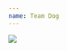 ```yaml
---
name: Team Dog
---
```


<a href="https://www.amazon.com/Team-Dog-Train-Your-Dog/dp/0425276279/ref=as_li_ss_il?dchild=1&keywords=team+dog&qid=1596503238&sr=8-2&linkCode=li2&tag=kombatkitchen-20&linkId=cb459a17c603b4ce5413a075dbab3e73&language=en_US" target="_blank"><img border="0" src="//ws-na.amazon-adsystem.com/widgets/q?_encoding=UTF8&ASIN=0425276279&Format=_SL160_&ID=AsinImage&MarketPlace=US&ServiceVersion=20070822&WS=1&tag=kombatkitchen-20&language=en_US" ></a><img src="https://ir-na.amazon-adsystem.com/e/ir?t=kombatkitchen-20&language=en_US&l=li2&o=1&a=0425276279" width="1" height="1" border="0" alt="" style="border:none !important; margin:0px !important;" />
